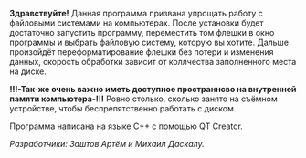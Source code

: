 **Здравствуйте!**
	Данная программа призвана упрощать работу с файловыми системами на компьютерах. После установки будет достаточно запустить программу, переместить том флешки в окно программы и выбрать файловую систему, которую вы хотите. 
Дальше произойдёт переформатирование флешки без потери и изменения данных, скорость обработки зависит от коллчества 
заполненного места на диске. 

**!!!-Так-же очень важно иметь доступное пространнсво на внутренней памяти компьютера-!!!** 
Ровно столько, сколько занято на съёмном устройстве, чтобы беспрепятственно работать с диском.

Программа написана на языке C++ с помощью QT Creator. 

*Разработчики: Заштов Артём и Михаил Даскалу.*

